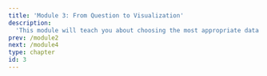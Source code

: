 ```yaml
---
title: 'Module 3: From Question to Visualization'
description:
  'This module will teach you about choosing the most appropriate data visualization for the data-type, statistical question being asked and the communication goals'
prev: /module2
next: /module4
type: chapter
id: 3
---
```

